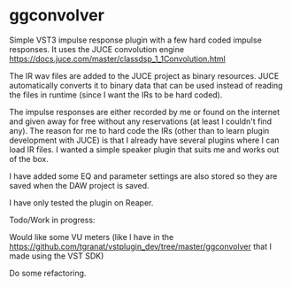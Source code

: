 # ggconvolver
Simple VST3 impulse response plugin with a few hard coded impulse responses. It uses the JUCE convolution engine https://docs.juce.com/master/classdsp_1_1Convolution.html

The IR wav files are added to the JUCE project as binary resources. JUCE automatically converts it to binary data that can be used instead of reading the files in runtime (since I want the IRs to be hard coded).

The impulse responses are either recorded by me or found on the internet and given away
for free without any reservations (at least I couldn't find any). The reason for me to 
hard code the IRs (other than to learn plugin development with JUCE) is that I already
have several plugins where I can load IR files. I wanted a simple speaker plugin that
suits me and works out of the box.

I have added some EQ and parameter settings are also stored so they are saved when the
DAW project is saved.

I have only tested the plugin on Reaper.

Todo/Work in progress:

Would like some VU meters (like I have in the https://github.com/tgranat/vstplugin_dev/tree/master/ggconvolver that I made using the VST SDK)

Do some refactoring.